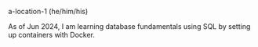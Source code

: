 a-location-1 (he/him/his)

As of Jun 2024, I am learning database fundamentals using SQL by setting up containers with Docker.

<!---
a-location-1/a-location-1 is a ✨ special ✨ repository because its `README.md` (this file) appears on your GitHub profile.
You can click the Preview link to take a look at your changes.
--->
